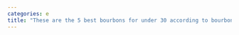 ```yaml
---
categories: e
title: "These are the 5 best bourbons for under 30 according to bourbon expert Fred Minnick"
---
```

